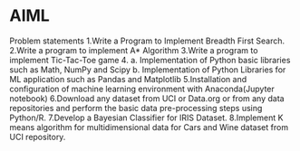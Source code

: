 # AIML
Problem statements
1.Write a Program to Implement Breadth First Search.
2.Write a program to implement A* Algorithm
3.Write a program to implement Tic-Tac-Toe game
4.
  a. Implementation of Python basic libraries such as Math, NumPy and Scipy
  b. Implementation of Python Libraries for ML application such as Pandas and Matplotlib
5.Installation and configuration of machine learning environment with Anaconda(Jupyter notebook)
6.Download any dataset from UCI or Data.org or from any data repositories and perform the basic data pre-processing steps using Python/R.
7.Develop a Bayesian Classifier for IRIS Dataset.
8.Implement K means algorithm for multidimensional data for Cars and Wine dataset from UCI repository.
